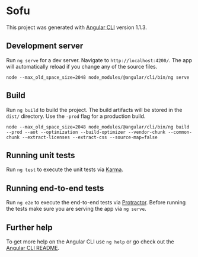 # Sofu

This project was generated with [Angular CLI](https://github.com/angular/angular-cli) version 1.1.3.

## Development server

Run `ng serve` for a dev server. Navigate to `http://localhost:4200/`. The app will automatically reload if you change any of the source files.

`node --max_old_space_size=2048 node_modules/@angular/cli/bin/ng serve`

## Build

Run `ng build` to build the project. The build artifacts will be stored in the `dist/` directory. Use the `-prod` flag for a production build.

`node --max_old_space_size=2048 node_modules/@angular/cli/bin/ng build --prod --aot --optimization --build-optimizer --vendor-chunk --common-chunk --extract-licenses --extract-css --source-map=false`

## Running unit tests

Run `ng test` to execute the unit tests via [Karma](https://karma-runner.github.io).

## Running end-to-end tests

Run `ng e2e` to execute the end-to-end tests via [Protractor](http://www.protractortest.org/).
Before running the tests make sure you are serving the app via `ng serve`.

## Further help

To get more help on the Angular CLI use `ng help` or go check out the [Angular CLI README](https://github.com/angular/angular-cli/blob/master/README.md).

